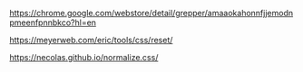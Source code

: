 https://chrome.google.com/webstore/detail/grepper/amaaokahonnfjjemodnpmeenfpnnbkco?hl=en

https://meyerweb.com/eric/tools/css/reset/

https://necolas.github.io/normalize.css/